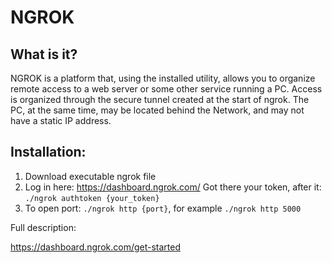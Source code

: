 # NGROK

## What is it?
NGROK is a platform that, using the installed utility, allows you to organize remote access to a web server or some other service running a PC. Access is organized through the secure tunnel created at the start of ngrok. The PC, at the same time, may be located behind the Network, and may not have a static IP address.

## Installation:
1. Download executable ngrok file
2. Log in here: https://dashboard.ngrok.com/
Got there your token, after it:
```./ngrok authtoken {your_token}```
3. To open port: ```./ngrok http {port}```, for example ```./ngrok http 5000```

Full description:

https://dashboard.ngrok.com/get-started

